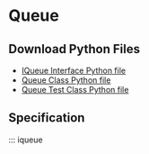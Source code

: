 # Queue

## Download Python Files

- [IQueue Interface Python file](../iqueue.py)
- [Queue Class Python file](../queue.py)
- [Queue Test Class Python file](../test_queue.py)

## Specification

::: iqueue
